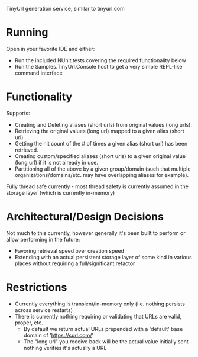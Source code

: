 TinyUrl generation service, similar to tinyurl.com

Running
================
Open in your favorite IDE and either:

* Run the included NUnit tests covering the required functionality below
* Run the Samples.TinyUrl.Console host to get a very simple REPL-like command interface

Functionality
================
Supports:
* Creating and Deleting aliases (short urls) from original values (long urls).
* Retrieving the original values (long url) mapped to a given alias (short url).
* Getting the hit count of the # of times a given alias (short url) has been retrieved.
* Creating custom/specified aliases (short urls) to a given original value (long url) if it is not already in use.
* Partitioning all of the above by a given group/domain (such that multiple organizations/domains/etc. may have overlapping aliases for example).

Fully thread safe currently - most thread safety is currently assumed in the storage layer (which is currently in-memory)

Architectural/Design Decisions
================
Not much to this currently, however generally it's been built to perform or allow performing in the future:

* Favoring retrieval speed over creation speed
* Extending with an actual persistent storage layer of some kind in various places without requiring a full/significant refactor

Restrictions
================
* Currently everything is transient/in-memory only (i.e. nothing persists across service restarts)
* There is currently nothing requiring or validating that URLs are valid, proper, etc.
  * By default we return actual URLs prepended with a 'default' base domain of 'https://surl.com/<alias>'
  * The "long url" you receive back will be the actual value initially sent - nothing verifies it's actually a URL
